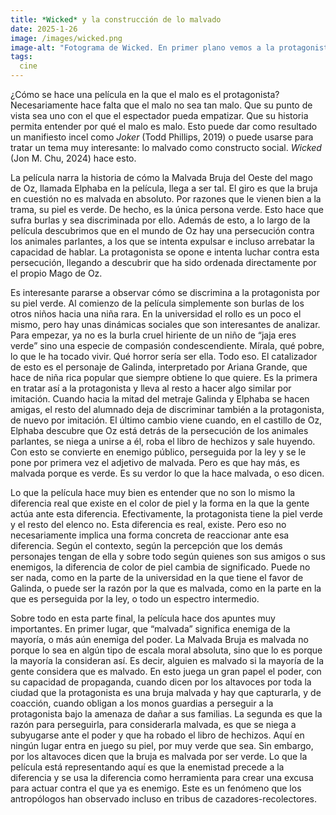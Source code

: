 ```yaml
---
title: *Wicked* y la construcción de lo malvado
date: 2025-1-26
image: /images/wicked.png
image-alt: "Fotograma de Wicked. En primer plano vemos a la protagonista, la Malvada Bruja del Oeste. Lleva un vestido negro y un sombrero negro puntiagudo de bruja, que se sale del plano por arriba. Por las manos se ajusta el sombrero. Mira a cámara de manera algo ominosa. A sus espaldas hay gente vestida de fiesta, con trajes de colores brillantes. Todos la miran. Están algo desenfocados por el efecto de profundidad de campo."
tags:
  cine
---
```

¿Cómo se hace una película en la que el malo es el protagonista? Necesariamente hace falta que el malo no sea tan malo. Que su punto de vista sea uno con el que el espectador pueda empatizar. Que su historia permita entender por qué el malo es malo. Esto puede dar como resultado un manifiesto incel como *Joker* (Todd Phillips, 2019) o puede usarse para tratar un tema muy interesante: lo malvado como constructo social. *Wicked* (Jon M. Chu, 2024) hace esto.

La película narra la historia de cómo la Malvada Bruja del Oeste del mago de Oz, llamada Elphaba en la película, llega a ser tal. El giro es que la bruja en cuestión no es malvada en absoluto. Por razones que le vienen bien a la trama, su piel es verde. De hecho, es la única persona verde. Esto hace que sufra burlas y sea discriminada por ello. Además de esto, a lo largo de la película descubrimos que en el mundo de Oz hay una persecución contra los animales parlantes, a los que se intenta expulsar e incluso arrebatar la capacidad de hablar. La protagonista se opone e intenta luchar contra esta persecución, llegando a descubrir que ha sido ordenada directamente por el propio Mago de Oz.

Es interesante pararse a observar cómo se discrimina a la protagonista por su piel verde. Al comienzo de la película simplemente son burlas de los otros niños hacia una niña rara. En la universidad el rollo es un poco el mismo, pero hay unas dinámicas sociales que son interesantes de analizar. Para empezar, ya no es la burla cruel hiriente de un niño de “jaja eres verde” sino una especie de compasión condescendiente. Mírala, qué pobre, lo que le ha tocado vivir. Qué horror sería ser ella. Todo eso. El catalizador de esto es el personaje de Galinda, interpretado por Ariana Grande, que hace de niña rica popular que siempre obtiene lo que quiere. Es la primera en tratar así a la protagonista y lleva al resto a hacer algo similar por imitación. Cuando hacia la mitad del metraje Galinda y Elphaba se hacen amigas, el resto del alumnado deja de discriminar también a la protagonista, de nuevo por imitación. El último cambio viene cuando, en el castillo de Oz, Elphaba descubre que Oz está detrás de la persecución de los animales parlantes, se niega a unirse a él, roba el libro de hechizos y sale huyendo. Con esto se convierte en enemigo público, perseguida por la ley y se le pone por primera vez el adjetivo de malvada. Pero es que hay más, es malvada porque es verde. Es su verdor lo que la hace malvada, o eso dicen.

Lo que la película hace muy bien es entender que no son lo mismo la diferencia real que existe en el color de piel y la forma en la que la gente actúa ante esta diferencia. Efectivamente, la protagonista tiene la piel verde y el resto del elenco no. Esta diferencia es real, existe. Pero eso no necesariamente implica una forma concreta de reaccionar ante esa diferencia. Según el contexto, según la percepción que los demás personajes tengan de ella y sobre todo según quienes son sus amigos o sus enemigos, la diferencia de color de piel cambia de significado. Puede no ser nada, como en la parte de la universidad en la que tiene el favor de Galinda, o puede ser la razón por la que es malvada, como en la parte en la que es perseguida por la ley, o todo un espectro intermedio.

Sobre todo en esta parte final, la película hace dos apuntes muy importantes. En primer lugar, que “malvada” significa enemiga de la mayoría, o más aún enemiga del poder. La Malvada Bruja es malvada no porque lo sea en algún tipo de escala moral absoluta, sino que lo es porque la mayoría la consideran así. Es decir, alguien es malvado si la mayoría de la gente considera que es malvado. En esto juega un gran papel el poder, con su capacidad de propaganda, cuando dicen por los altavoces por toda la ciudad que la protagonista es una bruja malvada y hay que capturarla, y de coacción, cuando obligan a los monos guardias a perseguir a la protagonista bajo la amenaza de dañar a sus familias. La segunda es que la razón para perseguirla, para considerarla malvada, es que se niega a subyugarse ante el poder y que ha robado el libro de hechizos. Aquí en ningún lugar entra en juego su piel, por muy verde que sea. Sin embargo, por los altavoces dicen que la bruja es malvada por ser verde. Lo que la película está representando aquí es que la enemistad precede a la diferencia y se usa la diferencia como herramienta para crear una excusa para actuar contra el que ya es enemigo. Este es un fenómeno que los antropólogos han observado incluso en tribus de cazadores-recolectores.
